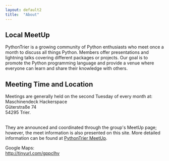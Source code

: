 ```yaml
---
layout: default2
title:  "About"
---
```


## Local MeetUp

PythonTrier is a growing community of Python enthusiasts who meet once a month to discuss all things Python. Members offer presentations and lightning talks covering different packages or projects. Our goal is to promote the Python programming language and provide a venue where everyone can learn and share their knowledge with others.

## Meeting Time and Location

Meetings are generally held on the second Tuesday of every month at:
Maschinendeck Hackerspace<br/>
Güterstraße 74<br/>
54295 Trier.<br/><br/>

They are announced and coordinated through the group's MeetUp page; however, the meet information is also presented on this site. More detailed information can be found at [PythonTrier MeetUp](https://www.meetup.com/PythonTrier/).

Google Maps:<br/>
<a href="http://tinyurl.com/gppclhv">http://tinyurl.com/gppclhv</a>

<script type="text/javascript" src="//maps.google.com/maps/api/js?sensor=false&key=AIzaSyBrCzVx0B-6wf5eJRPiQxGLFFmMal__f_o"></script>

<div style="overflow:hidden;height:500px;max-width:600px;width:100%;">
  <div id="gmap_canvas" style="height:500px;max-width:600px;width:100%;">
    <style>#gmap_canvas img{max-width:none!important;background:none!important}</style>
  </div>
</div>

<script type="text/javascript">
  function init_map() {
    var myOptions = {zoom:14,center:new google.maps.LatLng(49.75809,6.6560799999999745),mapTypeId: google.maps.MapTypeId.ROADMAP};
    var map = new google.maps.Map(document.getElementById("gmap_canvas"), myOptions);
    var marker = new google.maps.Marker({map: map,position: new google.maps.LatLng(49.75809, 6.6560799999999745)});
    var infowindow = new google.maps.InfoWindow({content:"<b>Maschinendeck</b><br/>G&uuml;terstra&szlig;e 74<br/>54295 Trier" });
    google.maps.event.addListener(marker, "click", function(){infowindow.open(map,marker);});
  }

  google.maps.event.addDomListener(window, 'load', init_map);
</script>
